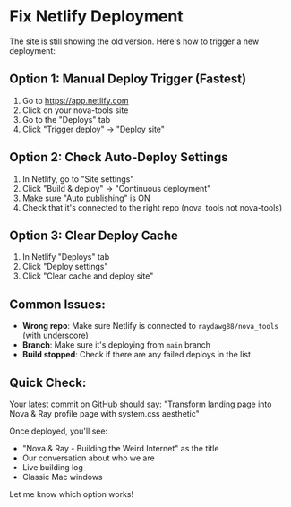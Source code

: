 # Fix Netlify Deployment

The site is still showing the old version. Here's how to trigger a new deployment:

## Option 1: Manual Deploy Trigger (Fastest)
1. Go to https://app.netlify.com
2. Click on your nova-tools site
3. Go to the "Deploys" tab
4. Click "Trigger deploy" → "Deploy site"

## Option 2: Check Auto-Deploy Settings
1. In Netlify, go to "Site settings"
2. Click "Build & deploy" → "Continuous deployment"
3. Make sure "Auto publishing" is ON
4. Check that it's connected to the right repo (nova_tools not nova-tools)

## Option 3: Clear Deploy Cache
1. In Netlify "Deploys" tab
2. Click "Deploy settings"
3. Click "Clear cache and deploy site"

## Common Issues:
- **Wrong repo**: Make sure Netlify is connected to `raydawg88/nova_tools` (with underscore)
- **Branch**: Make sure it's deploying from `main` branch
- **Build stopped**: Check if there are any failed deploys in the list

## Quick Check:
Your latest commit on GitHub should say:
"Transform landing page into Nova & Ray profile page with system.css aesthetic"

Once deployed, you'll see:
- "Nova & Ray - Building the Weird Internet" as the title
- Our conversation about who we are
- Live building log
- Classic Mac windows

Let me know which option works!